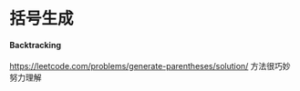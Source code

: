 # 括号生成  
#### Backtracking
https://leetcode.com/problems/generate-parentheses/solution/
    方法很巧妙 努力理解
